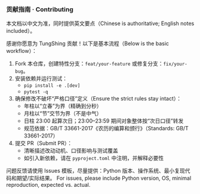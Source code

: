 ### 贡献指南 · Contributing

本文档以中文为准，同时提供英文要点（Chinese is authoritative; English notes included）。

感谢你愿意为 TungShing 贡献！以下是基本流程（Below is the basic workflow）：

1. Fork 本仓库，创建特性分支：`feat/your-feature` 或修复分支：`fix/your-bug`。
2. 安装依赖并运行测试：
   - `pip install -e .[dev]`
   - `pytest -q`
3. 确保修改不破坏“严格口径”定义（Ensure the strict rules stay intact）：
   - 年柱以“立春”为界（精确到分秒）
   - 月柱以“节”交节为界（不是中气）
   - 日柱 23:00 起算次日；23:00–23:59 期间对象整体按“次日口径”转发
   - 规范依据：GB/T 33661-2017《农历的编算和颁行》（Standards: GB/T 33661-2017）
4. 提交 PR（Submit PR）：
   - 清晰描述改动动机、口径影响与测试覆盖
   - 如引入新依赖，请在 `pyproject.toml` 中注明，并解释必要性

问题反馈请使用 Issues 模板，尽量提供：Python 版本、操作系统、最小复现代码和期望/实际结果。
For issues, please include Python version, OS, minimal reproduction, expected vs. actual.


